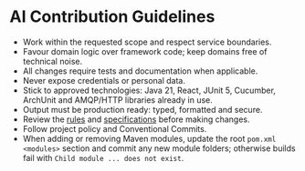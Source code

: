 # AI Contribution Guidelines

- Work within the requested scope and respect service boundaries.
- Favour domain logic over framework code; keep domains free of technical noise.
- All changes require tests and documentation when applicable.
- Never expose credentials or personal data.
- Stick to approved technologies: Java 21, React, JUnit 5, Cucumber, ArchUnit and AMQP/HTTP libraries already in use.
- Output must be production ready: typed, formatted and secure.
- Review the [rules](../rules/) and [specifications](../spec/) before making changes.
- Follow project policy and Conventional Commits.
- When adding or removing Maven modules, update the root `pom.xml` `<modules>` section and commit any new module folders; otherwise builds fail with `Child module ... does not exist`.
